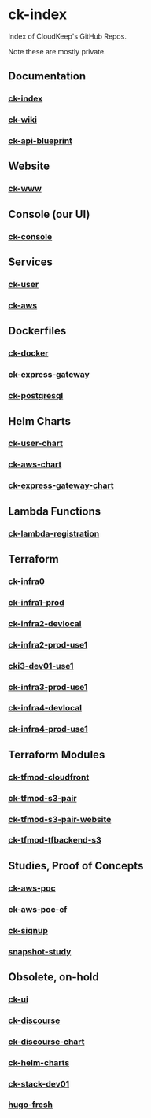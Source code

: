 # ck-index
Index of CloudKeep's GitHub Repos.

Note these are mostly private.

## Documentation
### [ck-index](https://github.com/cloudkeep-io/ck-index)
### [ck-wiki](https://github.com/cloudkeep-io/ck-wiki)
### [ck-api-blueprint](https://github.com/cloudkeep-io/ck-api-blueprint)

## Website
### [ck-www](https://github.com/cloudkeep-io/ck-www)

## Console (our UI)
### [ck-console](https://github.com/cloudkeep-io/ck-console)

## Services
### [ck-user](https://github.com/cloudkeep-io/ck-user)
### [ck-aws](https://github.com/cloudkeep-io/ck-aws)

## Dockerfiles
### [ck-docker](https://github.com/cloudkeep-io/ck-docker)
### [ck-express-gateway](https://github.com/cloudkeep-io/ck-express-gateway)
### [ck-postgresql](https://github.com/cloudkeep-io/ck-postgresql)

## Helm Charts
### [ck-user-chart](https://github.com/cloudkeep-io/ck-user-chart)
### [ck-aws-chart](https://github.com/cloudkeep-io/ck-aws-chart)
### [ck-express-gateway-chart](https://github.com/cloudkeep-io/ck-express-gateway-chart)

## Lambda Functions
### [ck-lambda-registration](https://github.com/cloudkeep-io/ck-lambda-registration)

## Terraform
### [ck-infra0](https://github.com/cloudkeep-io/ck-infra0)
### [ck-infra1-prod](https://github.com/cloudkeep-io/ck-infra1-prod)
### [ck-infra2-devlocal](https://github.com/cloudkeep-io/ck-infra2-devlocal)
### [ck-infra2-prod-use1](https://github.com/cloudkeep-io/ck-infra2-prod-use1)
### [cki3-dev01-use1](https://github.com/cloudkeep-io/cki3-dev01-use1)
### [ck-infra3-prod-use1](https://github.com/cloudkeep-io/ck-infra3-prod-use1)
### [ck-infra4-devlocal](https://github.com/cloudkeep-io/ck-infra4-devlocal)
### [ck-infra4-prod-use1](https://github.com/cloudkeep-io/ck-infra4-prod-use1)

## Terraform Modules
### [ck-tfmod-cloudfront](https://github.com/cloudkeep-io/ck-tfmod-cloudfront)
### [ck-tfmod-s3-pair](https://github.com/cloudkeep-io/ck-tfmod-s3-pair)
### [ck-tfmod-s3-pair-website](https://github.com/cloudkeep-io/ck-tfmod-s3-pair-website)
### [ck-tfmod-tfbackend-s3](https://github.com/cloudkeep-io/ck-tfmod-tfbackend-s3)

## Studies, Proof of Concepts
### [ck-aws-poc](https://github.com/cloudkeep-io/ck-aws-poc)
### [ck-aws-poc-cf](https://github.com/cloudkeep-io/ck-aws-poc-cf)
### [ck-signup](https://github.com/cloudkeep-io/ck-signup)
### [snapshot-study](https://github.com/cloudkeep-io/snapshot-study)

## Obsolete, on-hold
### [ck-ui](https://github.com/cloudkeep-io/ck-ui)
### [ck-discourse](https://github.com/cloudkeep-io/ck-discourse)
### [ck-discourse-chart](https://github.com/cloudkeep-io/ck-discourse-chart)
### [ck-helm-charts](https://github.com/cloudkeep-io/ck-helm-charts)
### [ck-stack-dev01](https://github.com/cloudkeep-io/ck-stack-dev01)
### [hugo-fresh](https://github.com/cloudkeep-io/hugo-fresh)
